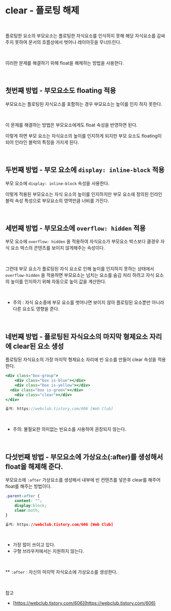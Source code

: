 # clear - 플로팅 해제

<br>

플로팅한 요소의 부모요소는 플로팅한 자식요소를 인식하지 못해 해당 자식요소를 감싸주지 못하여 문서의 흐름상에서 벗어나 레이아웃을 무너뜨린다.

<br>

이러한 문제를 해결하기 위해 float을 해제하는 방법을 사용한다.

<br>

## 첫번째 방법 - 부모요소도 floating 적용

부모요소는 플로팅된 자식요스를 포함하는 경우 부모요소는 높이를 인지 하지 못한다.

<br>

이 문제를 해결하는 방법은 부모요소에게도 float 속성을 반영하면 된다.

이렇게 하면 부모 요소는 자식요소의 높이를 인지하게 되지만 부모 요소도 floating이 되어 인라인 블럭의 특징을 가지게 된다.

<br>

## 두번째 방법 - 부모 요소에 `display: inline-block` 적용

부모 요소에 `display: inline-block` 속성을 사용한다.

이렇게 적용된 부모요소는 자식 요소의 높이를 인지하지만 부모 요소에 정의된 인라인 블럭 속성 특성으로 부모요소의 영역만큼 너비를 가진다.

<br>

## 세번째 방법 - 부모요소에 `overflow: hidden` 적용

부모 요소에 `overflow: hidden` 을 적용하여 자식요소가 부모요소 박스보다 클경우 자식 요소 박스의 콘텐츠를 보이지 않게해주는 속성이다.

<br>

그런데 부모 요소가 플로팅된 자식 요소로 인해 높이를 인지하지 못하는 상태에서 `overflow-hidden` 을 적용하면 부모요소는 넘치는 요소를 숨김 처리 하려고 자식 요소의 높이를 인지하기 위해 자동으로 높이 값을 계산한다.

<br>

- 주의 : 자식 요소중에 부모 요소를 벗어나면 보이지 않아 플로팅된 요소뿐만 아니라 다른 요소도 영향을 준다.

<br>

## 네번째 방법 - 플로팅된 자식요소의 마지막 형제요소 자리에 clear된 요소 생성

플로팅된 자식요소의 가장 마지막 형제요소 자리에 빈 요소를 만들어 clear 속성을 적용한다.

```jsx
<div class="box-group">
	<div class="box is-blue"></div>
	<div class="box is-yellow"></div>
  <div class="box is-green"></div>
	<div class="clear"></div>
</div>

출처: https://webclub.tistory.com/606 [Web Club]
```

<br>

- 주의: 불필요한 의미없는 빈요소를 사용하여 권장되지 않는다.

<br>

## 다섯번째 방법 - 부모요소에 가상요소(:after)를 생성해서 float을 해제해 준다.

부모요소에 `:after` 가상요소를 생성해서 내부에 빈 컨텐츠를 넣은후 clear를 해주어 float를 해주는 방법이다.

```css
.parent:after {
	content: "";
	display:block;
	clear:both;
}

출처: https://webclub.tistory.com/606 [Web Club]
```

<br>

- 가장 많이 쓰이고 있다.
- 구형 브라우저에서는 지원하지 않는다.

<br>

\*\* `:after` : 자신의 마지막 자식요소에 가상요소를 생성한다.

<br>

참고

- [https://webclub.tistory.com/606](https://webclub.tistory.com/606)

